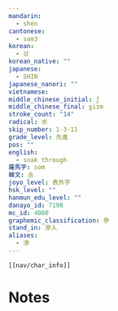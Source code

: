 ```yaml
---
mandarin:
  - shèn
cantonese:
  - sam3
korean:
  - 삼
korean_native: ""
japanese:
  - SHIN
japanese_nanori: ""
vietnamese:
middle_chinese_initial: ʃ
middle_chinese_final: ɣiɪm
stroke_count: "14"
radical: 水
skip_number: 1-3-11
grade_level: 先進
pos: ""
english:
  - soak through
羅馬字: som
韓文: 솜
joyo_level: 表外字
hsk_level: ""
hanmun_edu_level: ""
danayo_id: 7198
mc_id: 4060
graphemic_classification: 參
stand_in: 滲入
aliases:
  - 渗
---
```

```meta-bind-embed
[[nav/char_info]]
```

# Notes
